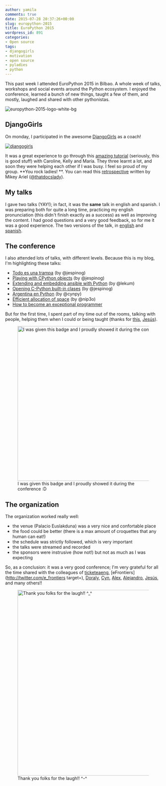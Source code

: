 ```yaml
---
author: yamila
comments: true
date: 2015-07-28 20:37:26+00:00
slug: europython-2015
title: EuroPython 2015
wordpress_id: 891
categories:
- Open source
tags:
- djangogirls
- motivation
- open source
- pyladies
- python
---
```


This past week I attended EuroPython 2015 in Bilbao. A whole week of talks, workshops and social events around the Python ecosystem. I enjoyed the conference, learned a bunch of new things, taught a few of them, and mostly, laughed and shared with other pythonistas.

![europython-2015-logo-white-bg](/images/2015/07/europython-2015-logo-white-bg.png)
<!-- more -->



## DjangoGirls



On monday, I participated in the awesome [DjangoGirls](https://djangogirls.org/europython2015/) as a coach!

[![djangogirls](/images/2015/07/djangogirls.jpg)](http://blog.djangogirls.org/)

It was a great experience to go through this [amazing tutorial](http://tutorial.djangogirls.org/en/index.html) (seriously, this is good stuff) with Caroline, Kelly and María. They three learnt a lot, and soon they were helping each other if I was busy. I feel so proud of my group. **You rock ladies! **.  You can read this [retrospective](http://blog.djangogirls.org/post/125007638798/europython2015) written by Mikey Ariel ([@thatdocslady](https://twitter.com/thatdocslady)).



## My talks



I gave two talks (YAY!); in fact, it was the **same** talk in english and spanish. I was preparing both for quite a long time, practicing my english pronunciation (this didn't finish exactly as a success) as well as improving the content. I had good questions and a very good feedback, so for me it was a good experience. The two versions of the talk, in [english](https://www.youtube.com/watch?feature=player_detailpage&v=RJkyPpH3QN4#t=2940) and [spanish](https://www.youtube.com/watch?feature=player_detailpage&v=THHLssR4HZ8#t=8265).



## The conference



I also attended lots of talks, with different levels. Because this is my blog, I'm highlighting these talks:



* [Todo es una trampa](https://www.youtube.com/watch?feature=player_detailpage&v=WHDTW9lxyqw#t=3288) (by @jespinog)
* [Playing with CPython objects](https://www.youtube.com/watch?feature=player_detailpage&v=mHVU0rm-YXE#t=135) (by @jespinog)
* [Extending and embedding ansible with Python](https://www.youtube.com/watch?feature=player_detailpage&v=_4hPAIFZtYg#t=2016) (by @lekum)
* [Opening C-Python built-in clases](https://www.youtube.com/watch?v=22CKrkMeNqE&feature=youtu.be&t=3h56m10s) (by @jespinog)
* [Argentina en Python](https://www.youtube.com/watch?feature=player_detailpage&v=22CKrkMeNqE#t=15234) (by @cynpy)
* [Efficient allocation of space](https://www.youtube.com/watch?feature=player_detailpage&v=FI43TJtoRxY#t=13135) (by @nip3o)
* [How to become an exceptional programmer](https://www.youtube.com/watch?feature=player_detailpage&v=FI43TJtoRxY#t=14526)



But for the first time, I spent part of my time out of the rooms, talking with people, helping them when I could or being taught (thanks for [this](https://github.com/uxbox/front/pull/36), [Jesús](http://twitter.com/jespinog)).

<figure>
  <img src="/images/2015/07/mentor.jpg"
       alt="I was given this badge and I proudly showed it during the conference :D" width="500px" />
  <figcaption>I was given this badge and I proudly showed it during the conference :D</figcaption>
</figure>


## The organization



The organization worked really well:

* the venue (Palacio Euslakduna) was a very nice and confortable place
* the food could be better (there is a max amount of croquettes that any human can eat!)
* the schedule was strictly followed, which is very important
* the talks were streamed and recorded
* the sponsors were instrusive (how not!) but not as much as I was expecting

So, as a conclusion: it was a very good conference; I'm very grateful for all the time shared with the colleagues of [ticketeaeng](http://twitter.com/ticketeaeng), [eFrontiers](http://twitter.com/e_frontiers target=), [Doraly](http://twitter.com/dynavarro), [Cyn](http://twitter.com/cynpy), [Alex](http://twitter.com/lekum), [Alejandro](http://twitter.com/ae_bm), [Jesús](http://twitter.com/jespinog), and many others!!

<figure>
  <img src="/images/2015/07/alterpintxos.jpg" width="600px"
       alt="Thank you folks for the laugh!! ^_^" />
  <figcaption>Thank you folks for the laugh!! ^-^</figcaption>
</figure>
